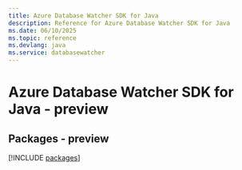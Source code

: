 ```yaml
---
title: Azure Database Watcher SDK for Java
description: Reference for Azure Database Watcher SDK for Java
ms.date: 06/10/2025
ms.topic: reference
ms.devlang: java
ms.service: databasewatcher
---
```

# Azure Database Watcher SDK for Java - preview
## Packages - preview
[!INCLUDE [packages](database-watcher-index.md)]